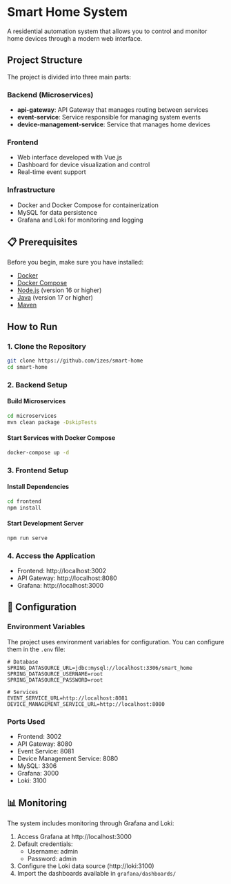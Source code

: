 # Smart Home System

A residential automation system that allows you to control and monitor home devices through a modern web interface.

## Project Structure

The project is divided into three main parts:

### Backend (Microservices)

- **api-gateway**: API Gateway that manages routing between services
- **event-service**: Service responsible for managing system events
- **device-management-service**: Service that manages home devices

### Frontend

- Web interface developed with Vue.js
- Dashboard for device visualization and control
- Real-time event support

### Infrastructure

- Docker and Docker Compose for containerization
- MySQL for data persistence
- Grafana and Loki for monitoring and logging

## 📋 Prerequisites

Before you begin, make sure you have installed:

- [Docker](https://docs.docker.com/get-docker/)
- [Docker Compose](https://docs.docker.com/compose/install/)
- [Node.js](https://nodejs.org/) (version 16 or higher)
- [Java](https://adoptium.net/) (version 17 or higher)
- [Maven](https://maven.apache.org/download.cgi)

## How to Run

### 1. Clone the Repository

```bash
git clone https://github.com/izes/smart-home
cd smart-home
```

### 2. Backend Setup

#### Build Microservices

```bash
cd microservices
mvn clean package -DskipTests
```

#### Start Services with Docker Compose

```bash
docker-compose up -d
```

### 3. Frontend Setup

#### Install Dependencies

```bash
cd frontend
npm install
```

#### Start Development Server

```bash
npm run serve
```

### 4. Access the Application

- Frontend: http://localhost:3002
- API Gateway: http://localhost:8080
- Grafana: http://localhost:3000

## 🔧 Configuration

### Environment Variables

The project uses environment variables for configuration. You can configure them in the `.env` file:

```env
# Database
SPRING_DATASOURCE_URL=jdbc:mysql://localhost:3306/smart_home
SPRING_DATASOURCE_USERNAME=root
SPRING_DATASOURCE_PASSWORD=root

# Services
EVENT_SERVICE_URL=http://localhost:8081
DEVICE_MANAGEMENT_SERVICE_URL=http://localhost:8080
```

### Ports Used

- Frontend: 3002
- API Gateway: 8080
- Event Service: 8081
- Device Management Service: 8080
- MySQL: 3306
- Grafana: 3000
- Loki: 3100

## 📊 Monitoring

The system includes monitoring through Grafana and Loki:

1. Access Grafana at http://localhost:3000
2. Default credentials:
   - Username: admin
   - Password: admin
3. Configure the Loki data source (http://loki:3100)
4. Import the dashboards available in `grafana/dashboards/`
